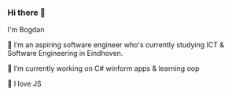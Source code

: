 ### Hi there 👋
I'm Bogdan
  
  🌱 I’m an aspiring software engineer who's currently studying ICT & Software Engineering in Eindhoven. 
  
  🔭 I’m currently working on C# winform apps & learning oop
  
  🥸 I love JS
 
<!--
**bnn16/bnn16** is a ✨ _special_ ✨ repository because its `README.md` (this file) appears on your GitHub profile.

Here are some ideas to get you started:

- 🔭 I’m currently working on ...
- 🌱 I’m currently learning ...
- 👯 I’m looking to collaborate on ...
- 🤔 I’m looking for help with ...
- 💬 Ask me about ...
- 📫 How to reach me: ...
- 😄 Pronouns: ...
- ⚡ Fun fact: ...
-->

